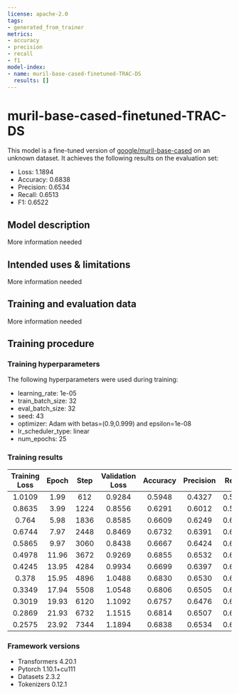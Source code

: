 ```yaml
---
license: apache-2.0
tags:
- generated_from_trainer
metrics:
- accuracy
- precision
- recall
- f1
model-index:
- name: muril-base-cased-finetuned-TRAC-DS
  results: []
---
```


<!-- This model card has been generated automatically according to the information the Trainer had access to. You
should probably proofread and complete it, then remove this comment. -->

# muril-base-cased-finetuned-TRAC-DS

This model is a fine-tuned version of [google/muril-base-cased](https://huggingface.co/google/muril-base-cased) on an unknown dataset.
It achieves the following results on the evaluation set:
- Loss: 1.1894
- Accuracy: 0.6838
- Precision: 0.6534
- Recall: 0.6513
- F1: 0.6522

## Model description

More information needed

## Intended uses & limitations

More information needed

## Training and evaluation data

More information needed

## Training procedure

### Training hyperparameters

The following hyperparameters were used during training:
- learning_rate: 1e-05
- train_batch_size: 32
- eval_batch_size: 32
- seed: 43
- optimizer: Adam with betas=(0.9,0.999) and epsilon=1e-08
- lr_scheduler_type: linear
- num_epochs: 25

### Training results

| Training Loss | Epoch | Step | Validation Loss | Accuracy | Precision | Recall | F1     |
|:-------------:|:-----:|:----:|:---------------:|:--------:|:---------:|:------:|:------:|
| 1.0109        | 1.99  | 612  | 0.9284          | 0.5948   | 0.4327    | 0.5193 | 0.4509 |
| 0.8635        | 3.99  | 1224 | 0.8556          | 0.6291   | 0.6012    | 0.5865 | 0.5888 |
| 0.764         | 5.98  | 1836 | 0.8585          | 0.6609   | 0.6249    | 0.6275 | 0.6260 |
| 0.6744        | 7.97  | 2448 | 0.8469          | 0.6732   | 0.6391    | 0.6408 | 0.6398 |
| 0.5865        | 9.97  | 3060 | 0.8438          | 0.6667   | 0.6424    | 0.6395 | 0.6395 |
| 0.4978        | 11.96 | 3672 | 0.9269          | 0.6855   | 0.6532    | 0.6582 | 0.6542 |
| 0.4245        | 13.95 | 4284 | 0.9934          | 0.6699   | 0.6397    | 0.6482 | 0.6396 |
| 0.378         | 15.95 | 4896 | 1.0488          | 0.6830   | 0.6530    | 0.6446 | 0.6474 |
| 0.3349        | 17.94 | 5508 | 1.0548          | 0.6806   | 0.6505    | 0.6536 | 0.6518 |
| 0.3019        | 19.93 | 6120 | 1.1092          | 0.6757   | 0.6476    | 0.6497 | 0.6482 |
| 0.2869        | 21.93 | 6732 | 1.1515          | 0.6814   | 0.6507    | 0.6514 | 0.6510 |
| 0.2575        | 23.92 | 7344 | 1.1894          | 0.6838   | 0.6534    | 0.6513 | 0.6522 |


### Framework versions

- Transformers 4.20.1
- Pytorch 1.10.1+cu111
- Datasets 2.3.2
- Tokenizers 0.12.1

